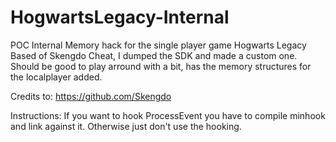 # HogwartsLegacy-Internal
POC Internal Memory hack for the single player game Hogwarts Legacy
Based of Skengdo Cheat, I dumped the SDK and made a custom one.
Should be good to play arround with a bit, has the memory structures for the localplayer added.

Credits to: https://github.com/Skengdo

Instructions:
If you want to hook ProcessEvent you have to compile minhook and link against it. Otherwise just don't use the hooking.
